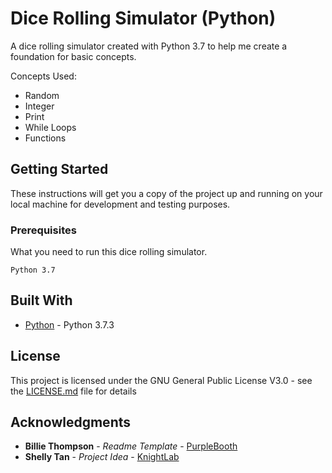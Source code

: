# Dice Rolling Simulator (Python)
A dice rolling simulator created with Python 3.7 to help me create a foundation for basic concepts.

Concepts Used:
* Random
* Integer
* Print
* While Loops
* Functions

## Getting Started

These instructions will get you a copy of the project up and running on your local machine for development and testing purposes.

### Prerequisites

What you need to run this dice rolling simulator.

```
Python 3.7
```

## Built With

* [Python](https://www.python.org) - Python 3.7.3

## License

This project is licensed under the GNU General Public License V3.0 - see the [LICENSE.md](LICENSE.md) file for details

## Acknowledgments

* **Billie Thompson** - *Readme Template* - [PurpleBooth](https://github.com/PurpleBooth)
* **Shelly Tan** - *Project Idea* - [KnightLab](https://knightlab.northwestern.edu/2014/06/05/five-mini-programming-projects-for-the-python-beginner/)
